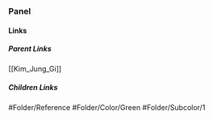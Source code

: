 ### Panel
#### Links
##### Parent Links
[[Kim_Jung_Gi]]
##### Children Links
#Folder/Reference
#Folder/Color/Green
#Folder/Subcolor/1
